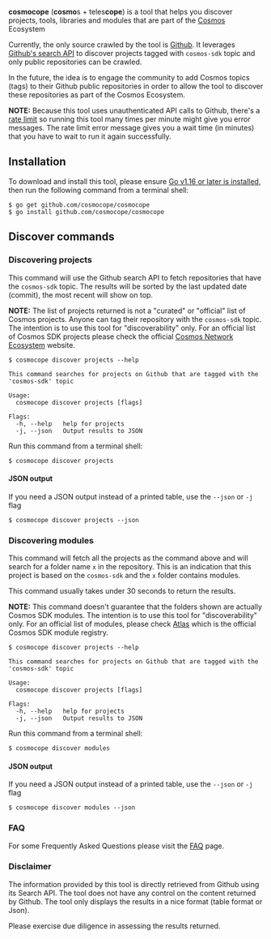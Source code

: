 **cosmocope** (**cosmo**s + teles**cope**) is a tool that helps you discover projects, tools, libraries and modules that are part of the [Cosmos](https://cosmos.network) Ecosystem

Currently, the only source crawled by the tool is [Github](https://github.com). 
It leverages [Github's search API](https://developer.github.com/v3/search) to discover projects 
tagged with `cosmos-sdk` topic and only public repositories can be crawled. 

In the future, the idea is to engage the community to add Cosmos topics (tags) to their Github public repositories in order to allow 
the tool to discover these repositories as part of the Cosmos Ecosystem.

**NOTE:** Because this tool uses unauthenticated API calls to Github, there's a [rate limit](https://developer.github.com/v3/search/#rate-limit) so running this tool many times per minute might give you error messages. The rate limit error message gives you a wait time (in minutes) that you have to wait to run it again successfully.

## Installation

To download and install this tool, please ensure
[Go v1.16 or later is installed](https://golang.org/dl/), then run the following command from a terminal shell:

```shell
$ go get github.com/cosmocope/cosmocope
$ go install github.com/cosmocope/cosmocope
```

## Discover commands

### Discovering projects

This command will use the Github search API to fetch repositories that have the `cosmos-sdk` topic. The results will be sorted by the last updated date (commit), the most recent will show on top.

**NOTE:** The list of projects returned is not a "curated" or "official" list of Cosmos projects. Anyone can tag their repository with the `cosmos-sdk` topic. The intention is to use this tool for "discoverability" only. For an official list of Cosmos SDK projects please check the official [Cosmos Network Ecosystem](https://cosmos.network/ecosystem) website.

```shell
$ cosmocope discover projects --help

This command searches for projects on Github that are tagged with the 'cosmos-sdk' topic

Usage:
  cosmocope discover projects [flags]

Flags:
  -h, --help   help for projects
  -j, --json   Output results to JSON

```
Run this command from a terminal shell:

```shell
$ cosmocope discover projects
```


#### JSON output

If you need a JSON output instead of a printed table, use the `--json` or `-j` flag

```shell
$ cosmocope discover projects --json
```

### Discovering modules

This command will fetch all the projects as the command above and will search for a folder name `x` in the repository. This is an indication that this project is based on the `cosmos-sdk` and the `x` folder contains modules. 

This command usually takes under 30 seconds to return the results.

**NOTE:** This command doesn't guarantee that the folders shown are actually Cosmos SDK modules. The intention is to use this tool for "discoverability" only. For an official list of modules, please check [Atlas](https://atlas.cosmos.network) which is the official Cosmos SDK module registry.

```shell
$ cosmocope discover projects --help

This command searches for projects on Github that are tagged with the 'cosmos-sdk' topic

Usage:
  cosmocope discover projects [flags]

Flags:
  -h, --help   help for projects
  -j, --json   Output results to JSON

```
Run this command from a terminal shell:

```shell
$ cosmocope discover modules
```

#### JSON output

If you need a JSON output instead of a printed table, use the `--json` or `-j` flag

```shell
$ cosmocope discover modules --json
```

### FAQ

For some Frequently Asked Questions please visit the [FAQ](FAQ.md) page.

### Disclaimer

The information provided by this tool is directly retrieved from Github using its Search API. The tool does not have any control on the content returned by Github. The tool only displays the results in a nice format (table format or Json).

Please exercise due diligence in assessing the results returned.